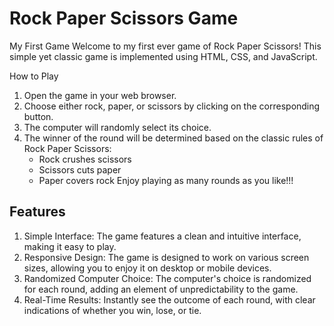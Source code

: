 # Rock Paper Scissors Game
My First Game
Welcome to my first ever game of Rock Paper Scissors! This simple yet classic game is implemented using HTML, CSS, and JavaScript.

How to Play
1. Open the game in your web browser.
2. Choose either rock, paper, or scissors by clicking on the corresponding button.
3. The computer will randomly select its choice.
4. The winner of the round will be determined based on the classic rules of Rock Paper Scissors:
    + Rock crushes scissors
    + Scissors cuts paper
    + Paper covers rock
Enjoy playing as many rounds as you like!!!

## Features
1. Simple Interface: The game features a clean and intuitive interface, making it easy to play.
2. Responsive Design: The game is designed to work on various screen sizes, allowing you to enjoy it on desktop or mobile devices.
3. Randomized Computer Choice: The computer's choice is randomized for each round, adding an element of unpredictability to the game.
4. Real-Time Results: Instantly see the outcome of each round, with clear indications of whether you win, lose, or tie.

